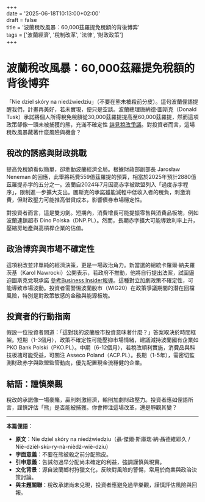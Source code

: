 +++  
date = '2025-06-18T10:13:00+02:00'  
draft = false  
title = '波蘭稅改風暴：60,000茲羅提免稅額的背後博弈'  
tags = ['波蘭經濟', '稅制改革', '法律', '財政政策']  
+++  

# 波蘭稅改風暴：60,000茲羅提免稅額的背後博弈  

「Nie dziel skóry na niedźwiedziu」（不要在熊未被殺前分皮）。這句波蘭俚語提醒我們，計畫再美好，若未實現，便只是空談。波蘭總理唐納德·圖斯克（Donald Tusk）承諾將個人所得稅免稅額從30,000茲羅提提高至60,000茲羅提，然而這項政策卻像一頭未被捕獲的熊，充滿不確定性 [詳見稅改爭議](https://businessinsider.com.pl/prawo/podatki/sprytna-pulapka-na-donalda-tuska-w-sprawie-podwyzki-kwoty-wolnej/x2tyc98)。對投資者而言，這場稅改風暴藏著什麼風險與機會？  

## 稅改的誘惑與財政挑戰  

提高免稅額看似簡單，卻牽動波蘭經濟全局。根據財政部副部長 Jarosław Neneman 的回應，此舉將耗費559億茲羅提的預算，相當於2025年預計2880億茲羅提赤字的五分之一。波蘭自2024年7月因高赤字被歐盟列入「過度赤字程序」，限制進一步擴大支出。圖斯克的承諾雖能減輕中低收入者的稅負，刺激消費，但財政壓力可能推高借貸成本，影響債券市場穩定性。

對投資者而言，這是雙刃劍。短期內，消費增長可能提振零售與消費品板塊，例如波蘭連鎖超市 Dino Polska（DNP.PL）。然而，長期赤字擴大可能導致利率上升，壓縮房地產與高槓桿企業的估值。  

## 政治博弈與市場不確定性  

這項稅改並非單純的經濟決策，更是一場政治角力。新當選的總統卡羅爾·納夫羅茨基（Karol Nawrocki）公開表示，若政府不推動，他將自行提出法案，試圖逼迫圖斯克兌現承諾 [參考Business Insider報導](https://businessinsider.com.pl/prawo/podatki/sprytna-pulapka-na-donalda-tuska-w-sprawie-podwyzki-kwoty-wolnej/x2tyc98)。這種對立加劇政策不確定性，可能導致市場波動。投資者需警惕波蘭股市（WIG20）在政策爭議期間的潛在回檔風險，特別是對政策敏感的金融與能源板塊。

## 投資者的行動指南  

假設一位投資者問道：「這對我的波蘭股市投資意味著什麼？」答案取決於時間框架。短期（1-3個月），政策不確定性可能壓抑市場情緒，建議減持波蘭國有企業如 PKO Bank Polski（PKO.PL）。中期（6-12個月），若稅改順利實施，消費品與科技板塊可能受益，可關注 Asseco Poland（ACP.PL）。長期（1-5年），需密切監測財政赤字與歐盟監管動向，優先配置現金流穩健的企業。  

## 結語：謹慎樂觀  

稅改的承諾像一場豪賭，贏則刺激經濟，輸則加劇財政壓力。投資者應如俚語所言，謹慎評估「熊」是否能被捕獲。你會押注這場改革，還是靜觀其變？  

---

**本篇俚語**：  
- **原文**：Nie dziel skóry na niedźwiedziu（聶·傑爾·斯庫瑞·納·聶德維耶久 / Niè-dzièl-skù-ry-nà-nièdź-wiè-dziu）  
- **字面意義**：不要在熊被殺之前分配熊皮。  
- **引申意義**：告誡勿過早分配尚未確定的利益，強調謹慎與現實。  
- **文化背景**：源自波蘭鄉村狩獵文化，反映對風險的警惕，常用於商業與政治決策討論。  
- **與主題關聯**：稅改承諾尚未兌現，投資者應避免過早樂觀，謹慎評估風險與回報。